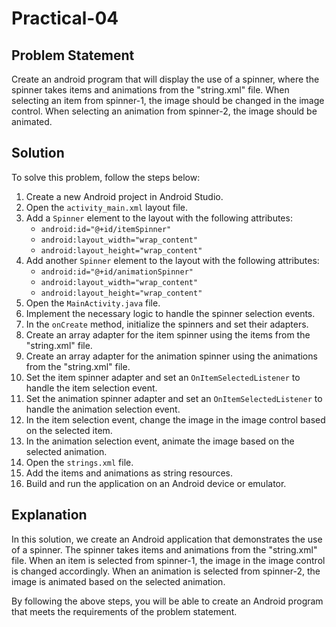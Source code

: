 # Practical-04

## Problem Statement

Create an android program that will display the use of a spinner, where the spinner takes items and animations from the "string.xml" file. When selecting an item from spinner-1, the image should be changed in the image control. When selecting an animation from spinner-2, the image should be animated.

## Solution

To solve this problem, follow the steps below:

1. Create a new Android project in Android Studio.
2. Open the `activity_main.xml` layout file.
3. Add a `Spinner` element to the layout with the following attributes:
   - `android:id="@+id/itemSpinner"`
   - `android:layout_width="wrap_content"`
   - `android:layout_height="wrap_content"`
4. Add another `Spinner` element to the layout with the following attributes:
   - `android:id="@+id/animationSpinner"`
   - `android:layout_width="wrap_content"`
   - `android:layout_height="wrap_content"`
5. Open the `MainActivity.java` file.
6. Implement the necessary logic to handle the spinner selection events.
7. In the `onCreate` method, initialize the spinners and set their adapters.
8. Create an array adapter for the item spinner using the items from the "string.xml" file.
9. Create an array adapter for the animation spinner using the animations from the "string.xml" file.
10. Set the item spinner adapter and set an `OnItemSelectedListener` to handle the item selection event.
11. Set the animation spinner adapter and set an `OnItemSelectedListener` to handle the animation selection event.
12. In the item selection event, change the image in the image control based on the selected item.
13. In the animation selection event, animate the image based on the selected animation.
14. Open the `strings.xml` file.
15. Add the items and animations as string resources.
16. Build and run the application on an Android device or emulator.

## Explanation

In this solution, we create an Android application that demonstrates the use of a spinner. The spinner takes items and animations from the "string.xml" file. When an item is selected from spinner-1, the image in the image control is changed accordingly. When an animation is selected from spinner-2, the image is animated based on the selected animation.

By following the above steps, you will be able to create an Android program that meets the requirements of the problem statement.

